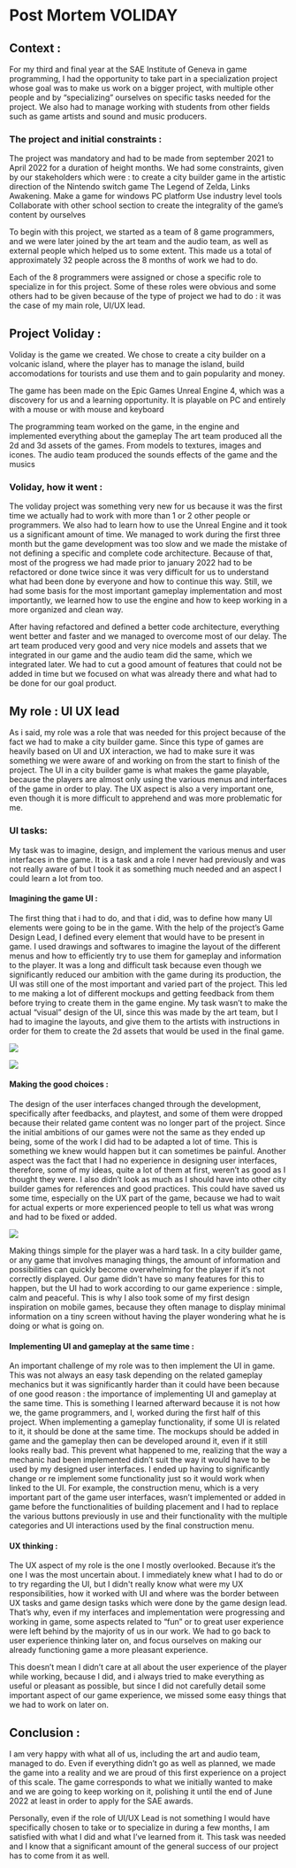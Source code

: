 # Post Mortem VOLIDAY

## Context :

For my third and final year at the SAE Institute of Geneva in game programming, I had the opportunity to take part in a specialization project whose goal was to make us work on a bigger project, with multiple other people and by “specializing” ourselves on specific tasks needed for the project. We also had to manage working with students from other fields such as game artists and sound and music producers.

### The project and initial constraints  :
The project was mandatory and had to be made from september 2021 to April 2022 for a duration of height months. We had some constraints, given by our stakeholders which were :
 to create a city builder game in the artistic direction of the Nintendo switch game  The Legend of Zelda, Links Awakening.
Make a game for windows PC platform
Use industry level tools
Collaborate with other school section to create the integrality of the game’s content by ourselves

To begin with this project, we started as a team of 8 game programmers, and we were later joined by the art team and the audio team, as well as external people which helped us to some extent. This made us a total of approximately 32 people across the 8 months of work we had to do.

Each of the 8 programmers were assigned or chose a specific role to specialize in for this project. Some of these roles were obvious and some others had to be given because of the type of project we had to do : it was the case of my main role, UI/UX lead.

## Project Voliday :

Voliday is the game we created. We chose to create a city builder on a volcanic island, where the player has to manage the island, build accomodations for tourists and use them and to gain popularity and money.

The game has been made on the Epic Games Unreal Engine 4, which was a discovery for us and a learning opportunity. It is playable on PC and entirely with a mouse or with mouse and keyboard

The programming team worked on the game, in the engine and implemented everything about the gameplay
The art team produced all the 2d and 3d assets of the games. From models to textures, images and icones.
The audio team produced the sounds effects of the game and the musics

### Voliday, how it went :
The voliday project was something very new for us because it was the first time we actually had to work with more than 1 or 2 other people or programmers. We also had to learn how to use the Unreal Engine and it took us a significant amount of time. We managed to work during the first three month but the game development was too slow and we made the mistake of not defining a specific and complete code architecture. Because of that, most of the progress we had made prior to january 2022 had to be refactored or done twice since it was very difficult for us to understand what had been done by everyone and how to continue this way. Still, we had some basis for the most important gameplay implementation and most importantly, we learned how to use the engine and how to keep working in a more organized and clean way.

After having refactored and defined a better code architecture, everything went better and faster and we managed to overcome most of our delay. The art team produced very good and very nice models and assets that we integrated in our game and the audio team did the same, which we integrated later. We had to cut a good amount of features that could not be added in time but we focused on what was already there and what had to be done for our goal product.



## My role : UI UX lead
As i said, my role was a role that was needed for this project because of the fact we had to make a city builder game. Since this type of games are heavily based on UI and UX interaction, we had to make sure it was something we were aware of and working on from the start to finish of the project. The UI in a city builder game is what makes the game playable, because the players are almost only using the various menus and interfaces of the game in order to play. The UX aspect is also a very important one, even though it is more difficult to apprehend and was more problematic for me.

### UI tasks:
My task was to imagine, design, and implement the various menus and user interfaces in the game. It is a task and a role I never had previously and was not really aware of but I took it as something much needed and an aspect I could learn a lot from too.

#### Imagining the game UI :
The first thing that i had to do, and that i did, was to define how many UI elements were going to be in the game. With the help of the project’s Game Design Lead, I defined every element that would have to be present in game. I used drawings and softwares to imagine the layout of the different menus and how to efficiently try to use them for gameplay and information to the player. It was a long and difficult task because even though we significantly reduced our ambition with the game during its production, the UI was still one of the most important and varied part of the project. This led to me making a lot of different mockups and getting feedback from them before trying to create them in the game engine. My task wasn’t to make the actual “visual” design of the UI, since this was made by the art team, but I had to imagine the layouts, and give them to the artists with instructions in order for them to create the 2d assets that would be used in the final game.

![](https://marvinschrd.github.io/VolidayPostMortem/images/AllUI.png)

![](https://marvinschrd.github.io/VolidayPostMortem/images/BaseMockup.png)


#### Making the good choices :
The design of the user interfaces changed through the development, specifically after feedbacks, and playtest, and some of them were dropped because their related game content was no longer part of the project. Since the initial ambitions of our games were not the same as they ended up being, some of the work I did had to be adapted a lot of time. This is something we knew would happen but it can sometimes be painful. Another aspect was the fact that I had no experience in designing user interfaces, therefore, some of my ideas, quite a lot of them at first, weren’t as good as I thought they were. I also didn’t look as much as I should have into other city builder games for references and good practices. This could have saved us some time, especially on the UX part of the game, because we had to wait for actual experts or more experienced people to tell us what was wrong and had to be fixed or added.

![](https://marvinschrd.github.io/VolidayPostMortem/images/ConstructionMenuBeforeAfter.png)

Making things simple for the player was a hard task. In a city builder game, or any game that involves managing things, the amount of information and possibilities can quickly become overwhelming for the player if it’s not correctly displayed. Our game didn't have so many features for this to happen, but the UI had to work according to our game experience : simple, calm and peaceful. This is why I also took some of my first design inspiration on mobile games, because they often manage to display minimal information on a tiny screen without having the player wondering what he is doing or what is going on.


#### Implementing UI and gameplay at the same time :
An important challenge of my role was to then implement the UI in game. This was not always an easy task depending on the related gameplay mechanics but it was significantly harder than it could have been because of one good reason : the importance of implementing UI and gameplay at the same time. This is something I learned afterward because it is not how we, the game programmers, and I, worked during the first half of this project. When implementing a gameplay functionality, if some UI is related to it, it should be done at the same time. The mockups should be added in game and the gameplay then can be developed around it, even if it still looks really bad. This prevent what happened to me, realizing that the way a mechanic had been implemented didn’t suit the way it would have to be used by my designed user interfaces. I ended up having to significantly change or re implement some functionality just so it would work when linked to the UI. For example, the construction menu, which is a very important part of the game user interfaces, wasn’t implemented or added in game before the functionalities of building placement and I had to replace the various buttons previously in use and their functionality with the multiple categories and UI interactions used by the final construction menu.

#### UX thinking :
The UX aspect of my role is the one I mostly overlooked. Because it’s the one I was the most uncertain about. I immediately knew what I had to do or to try regarding the UI, but I didn't really know what were my UX responsibilities, how it worked with UI and where was the border between UX tasks and game design tasks which were done by the  game design lead. That’s why, even if my interfaces and implementation were progressing and working in game, some aspects related to “fun” or to great user experience were left behind by the majority of us in our work. We had to go back to user experience thinking later on, and focus ourselves on making our already functioning game a more pleasant experience.

This doesn’t mean I didn’t care at all about the user experience of the player while working, because I did, and i always tried to make everything as useful or pleasant as possible, but since I did not carefully detail some important aspect of our game experience, we missed some easy things that we had to work on later on.



## Conclusion :

I am very happy with what all of us, including the art and audio team, managed to do. Even if everything didn’t go as well as planned, we made the game into a reality and we are proud of this first experience on a project of this scale. The game corresponds to what we initially wanted to make and we are going to keep working on it, polishing it until the end of June 2022 at least in order to apply for the SAE awards.

Personally, even if the role of UI/UX Lead is not something I would have specifically chosen to take or to specialize in during a few months, I am satisfied with what I did and what I’ve learned from it. This task was needed and I know that a significant amount of the general success of our project has to come from it as well.



